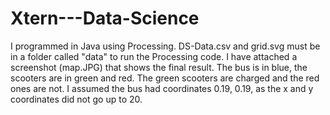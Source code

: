 # Xtern---Data-Science

I programmed in Java using Processing.
DS-Data.csv and grid.svg must be in a folder called "data" to run the Processing code.
I have attached a screenshot (map.JPG) that shows the final result.
The bus is in blue, the scooters are in green and red. The green scooters are charged and the red ones are not.
I assumed the bus had coordinates 0.19, 0.19, as the x and y coordinates did not go up to 20.
